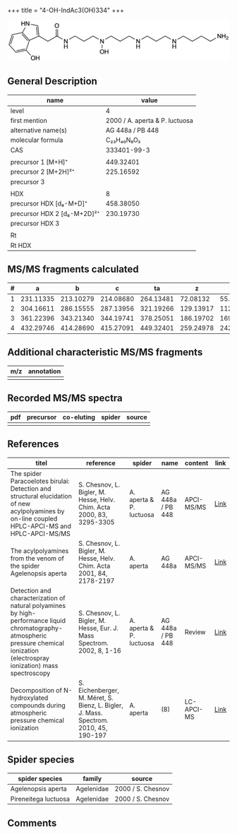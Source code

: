 +++
title = "4-OH-IndAc3(OH)334"
+++

![](/img/4-OH-IndAc3(OH)334.png)

## General Description

| name                        | value                          |
|-----------------------------|--------------------------------|
| level                       | 4                              |
| first mention               | 2000 / A. aperta & P. luctuosa |
| alternative name(s)         | AG 448a / PB 448               |
| molecular formula           | C₂₃H₄₀N₆O₃                     |
| CAS                         | 333401-99-3                    |
|                             |                                |
| precursor 1 [M+H]⁺          | 449.32401                      |
| precursor 2 [M+2H]²⁺        | 225.16592                      |
| precursor 3                 |                                |
|                             |                                |
| HDX                         | 8                              |
| precursor HDX   [d₈-M+D]⁺   | 458.38050                      |
| precursor HDX 2 [d₈-M+2D]²⁺ | 230.19730                      |
| precursor HDX 3             |                                |
|                             |                                |
| Rt                          |                                |
| Rt HDX                      |                                |

## MS/MS fragments calculated

| # | a         | b         | c         | ta        | z         | y         | tz        |
|---|-----------|-----------|-----------|-----------|-----------|-----------|-----------|
| 1 | 231.11335 | 213.10279 | 214.08680 | 264.13481 | 72.08132  | 55.05477  | 89.10787  |
| 2 | 304.16611 | 286.15555 | 287.13956 | 321.19266 | 129.13917 | 112.11262 | 146.16572 |
| 3 | 361.22396 | 343.21340 | 344.19741 | 378.25051 | 186.19702 | 169.17047 | 219.21848 |
| 4 | 432.29746 | 414.28690 | 415.27091 | 449.32401 | 259.24978 | 242.22323 | 276.27633 |

## Additional characteristic MS/MS fragments

| m/z       | annotation |
|-----------|------------|
|           |            |

## Recorded MS/MS spectra

| pdf | precursor | co-eluting | spider    | source                              |
|-----|-----------|------------|-----------|-------------------------------------|
|     |           |            |           |                                     |

## References

| titel                                                                                                                                                                               | reference                                                                            | spider                  | name             | content    | link                                                                                                                           |
|-------------------------------------------------------------------------------------------------------------------------------------------------------------------------------------|--------------------------------------------------------------------------------------|-------------------------|------------------|------------|--------------------------------------------------------------------------------------------------------------------------------|
| The spider Paracoelotes birulai: Detection and structural elucidation of new acylpolyamines by on-line coupled HPLC-APCI-MS and HPLC-APCI-MS/MS                                     | S. Chesnov, L. Bigler, M. Hesse, Helv. Chim. Acta 2000, 83, 3295-3305                | A. aperta & P. luctuosa | AG 448a / PB 448 | APCI-MS/MS | [Link](https://onlinelibrary.wiley.com/doi/abs/10.1002/1522-2675%2820001220%2983%3A12%3C3295%3A%3AAID-HLCA3295%3E3.0.CO%3B2-1) |
| The acylpolyamines from the venom of the spider Agelenopsis aperta                                                                                                                  | S. Chesnov, L. Bigler, M. Hesse, Helv. Chim. Acta 2001, 84, 2178-2197                | A. aperta               | AG 448a          | APCI-MS/MS | [Link](https://onlinelibrary.wiley.com/doi/abs/10.1002/1522-2675%2820010815%2984%3A8%3C2178%3A%3AAID-HLCA2178%3E3.0.CO%3B2-N)  |
| Detection and characterization of natural polyamines by high-performance liquid chromatography-atmospheric pressure chemical ionization (electrospray ionization) mass spectroscopy | S. Chesnov, L. Bigler, M. Hesse, Eur. J. Mass Spectrom. 2002, 8, 1-16                | A. aperta & P. luctuosa | AG 448a / PB 448 | Review     | [Link](https://journals.sagepub.com/doi/abs/10.1255/ejms.467)                                                                  |
| Decomposition of N-hydroxylated compounds during atmospheric pressure chemical ionization                                                                                           | S. Eichenberger, M. Méret, S. Bienz, L. Bigler, J. Mass. Spectrom. 2010, 45, 190-197 | A. aperta               | (8)              | LC-APCI-MS | [Link](https://onlinelibrary.wiley.com/doi/full/10.1002/jms.1703)                                                              |

## Spider species

| spider species       | family     | source            |
|----------------------|------------|-------------------|
| Agelenopsis aperta   | Agelenidae | 2000 / S. Chesnov |
| Pireneitega luctuosa | Agelenidae | 2000 / S. Chesnov |

## Comments
